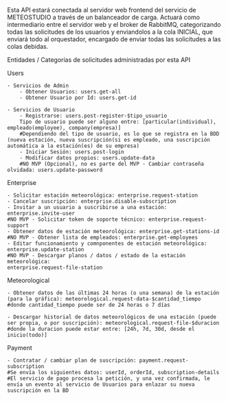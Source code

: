 Esta API estará conectada al servidor web frontend del servicio de METEOSTUDIO a través de un balanceador de carga.
Actuará como intermediario entre el servidor web y el broker de RabbitMQ, categorizando todas las solicitudes de los usuarios y enviandolos a la cola INICIAL, que enviará todo al orquestador, encargado de enviar todas las solicitudes a las colas debidas.

Entidades / Categorías de solicitudes administradas por esta API

Users

    - Servicios de Admin
        - Obtener Usuarios: users.get-all
        - Obtener Usuario por Id: users.get-id
    
    - Servicios de Usuario
        - Registrarse: users.post-register-$tipo_usuario
        Tipo de usuario puede ser alguno entre: [particular(individual), empleado(employee), company(empresa)]
        #Dependiendo del tipo de usuario, es lo que se registra en la BDD (nueva estación, nueva suscripción(si es empleado, una suscripción automática a la estación(es) de su empresa)
        - Iniciar Sesión: users.post-login
        - Modificar datos propios: users.update-data
        #NO MVP (Opcional), no es parte del MVP - Cambiar contraseña olvidada: users.update-password

Enterprise

    - Solicitar estación meteorológica: enterprise.request-station
    - Cancelar suscripción: enterprise.disable-subscription
    - Invitar a un usuario a suscribirse a una estación: enterprise.invite-user
    #NO MVP - Solicitar token de soporte técnico: enterprise.request-support
    - Obtener datos de estación meteorológica: enterprise.get-stations-id
    #NO MVP - Obtener lista de empleados: enterprise.get-employees
    - Editar funcionamiento y comnponentes de estación meteorológica: enterprise.update-station
    #NO MVP - Descargar planos / datos / estado de la estación meteorológica:
    enterprise.request-file-station

Meteorological
    
    - Obtener datos de las últimas 24 horas (o una semana) de la estación (para la gráfica): meteorological.request-data-$cantidad_tiempo
    #donde cantidad_tiempo puede ser de 24 horas o 7 días
    
    - Descargar historial de datos meteorológicos de una estación (puede ser propia, o por suscripción): meteorological.request-file-$duracion
    #donde la duracion puede estar entre: [24h, 7d, 30d, desde el inicio(todo)]

Payment

    - Contratar / cambiar plan de suscripción: payment.request-subscription
    #Se envía los siguientes datos: userId, orderId, subscription-details
    #El servicio de pago procesa la petición, y una vez confirmada, le envía un evento al servicio de Usuarios para enlazar su nueva suscripción en la BD 